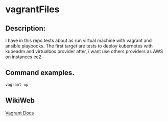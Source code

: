 # vagrantFiles

## Description:
I have in this repo tests about as run virtual machine with vagrant and ansible playbooks. The first target are tests to deploy kubernetes with kubeadm and virtualbox provider after, i want use others providers as AWS on instances ec2.

## Command examples.
```bash
vagrant up
```

## WikiWeb
[Vagrant Docs](https://www.vagrantup.com/docs)

